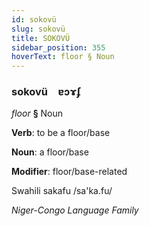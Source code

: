 ```yaml
---
id: sokovü
slug: sokovü
title: SOKOVÜ
sidebar_position: 355
hoverText: floor § Noun
---
```


### sokovü&emsp;<span kind="abugida">ɐɔɤʄ</span>

*floor* **§** Noun

**Verb**: to be a floor/base

**Noun**: a floor/base

**Modifier**: floor/base-related

Swahili sakafu /sa'ka.fu/

*Niger-Congo Language Family*